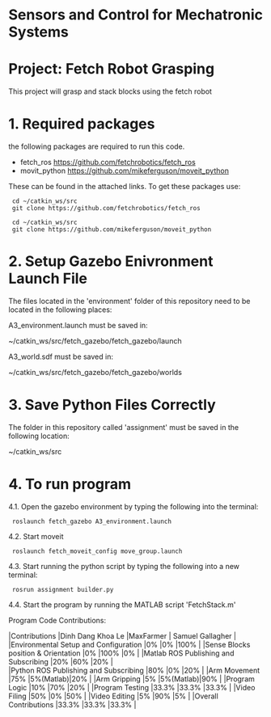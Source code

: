 # Sensors and Control for Mechatronic Systems
# Project: Fetch Robot Grasping
This project will grasp and stack blocks using the fetch robot

# 1. Required packages
the following packages are required to run this code.
- fetch_ros https://github.com/fetchrobotics/fetch_ros
- movit_python https://github.com/mikeferguson/moveit_python

These can be found in the attached links. To get these packages use:

     cd ~/catkin_ws/src
     git clone https://github.com/fetchrobotics/fetch_ros

     cd ~/catkin_ws/src
     git clone https://github.com/mikeferguson/moveit_python

# 2. Setup Gazebo Enivronment Launch File
The files located in the 'environment' folder of this repository need to be located in the following places:

A3_environment.launch
must be saved in: 

~/catkin_ws/src/fetch_gazebo/fetch_gazebo/launch


A3_world.sdf
must be saved in: 

~/catkin_ws/src/fetch_gazebo/fetch_gazebo/worlds

# 3. Save Python Files Correctly
The folder in this repository called 'assignment' must be saved in the following location:

~/catkin_ws/src

# 4. To run program
4.1. Open the gazebo environment by typing the following into the terminal:

     roslaunch fetch_gazebo A3_environment.launch
4.2. Start moveit
     
     roslaunch fetch_moveit_config move_group.launch
4.3. Start running the python script by typing the following into a new terminal:

     rosrun assignment builder.py
4.4.  Start the program by running the MATLAB script 'FetchStack.m'


Program Code Contributions:



|Contributions                          |Dinh Dang Khoa Le |MaxFarmer | Samuel Gallagher | 
|Environmental Setup and Configuration  |0%                |0%        |100%              |
|Sense Blocks position & Orientation    |0%                |100%      |0%                |
|Matlab ROS Publishing and Subscribing  |20%               |60%       |20%               |    
|Python ROS Publishing and Subscribing  |80%               |0%        |20%               |
|Arm Movement                           |75%               |5%(Matlab)|20%               |
|Arm Gripping                           |5%                |5%(Matlab)|90%               |
|Program Logic                          |10%               |70%       |20%               |
|Program Testing                        |33.3%             |33.3%     |33.3%             |
|Video Filing                           |50%               |0%        |50%               |
|Video Editing                          |5%                |90%       |5%                | 
|Overall Contributions                  |33.3%             |33.3%     |33.3%             |

